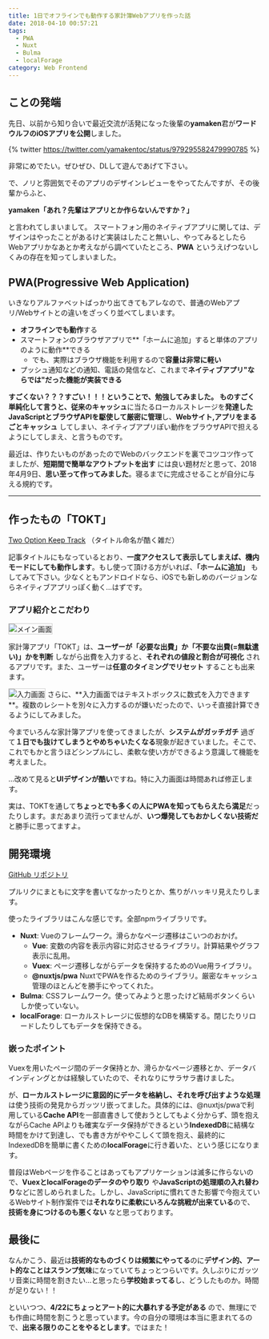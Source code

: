 ```yaml
---
title: 1日でオフラインでも動作する家計簿Webアプリを作った話
date: 2018-04-10 00:57:21
tags:
  - PWA
  - Nuxt
  - Bulma
  - localForage
category: Web Frontend
---
```


## ことの発端

先日、以前から知り合いで最近交流が活発になった後輩の**yamaken**君が**ワードウルフのiOSアプリを公開**しました。

{% twitter https://twitter.com/yamakentoc/status/979295582479990785 %}

非常にめでたい。ぜひぜひ、DLして遊んであげて下さい。

で、ノリと雰囲気でそのアプリのデザインレビューをやってたんですが、その後輩からふと、

**yamaken「あれ？先輩はアプリとか作らないんですか？」**

と言われてしまいまして。
スマートフォン用のネイティブアプリに関しては、デザインはやったことがあるけど実装はしたこと無いし、やってみるとしたらWebアプリかなあとか考えながら調べていたところ、**PWA** というえげつないしくみの存在を知ってしまいました。

<!-- more -->

## PWA(Progressive Web Application)

いきなりアルファベットばっかり出てきてもアレなので、普通のWebアプリ/Webサイトとの違いをざっくり並べてしまいます。

- **オフラインでも動作**する
- スマートフォンのブラウザアプリで**「ホームに追加」すると単体のアプリのように動作**できる
  - でも、実際はブラウザ機能を利用するので**容量は非常に軽い**
- プッシュ通知などの通知、電話の発信など、これまで**ネイティブアプリ"ならでは"だった機能が実装できる**

**すごくない？？？すごい！！！**ということで、勉強してみました。
ものすごく単純化して言うと、従来の**キャッシュ**に当たるローカルストレージを**発達したJavaScriptとブラウザAPIを駆使して厳密に管理**し、**Webサイト,アプリをまるごとキャッシュ** してしまい、ネイティブアプリぽい動作をブラウザAPIで担えるようにしてしまえ、と言うものです。

最近は、作りたいものがあったのでWebのバックエンドを裏でコツコツ作ってましたが、**短期間で簡単なアウトプットを出す** には良い題材だと思って、2018年4月9日、**思い至って作ってみました**。寝るまでに完成させることが自分に与える規約です。

---

## 作ったもの「TOKT」

[Two Option Keep Track](https://skawashima.github.io/keepTrack/)
（タイトル命名が酷く雑だ）

記事タイトルにもなっているとおり、**一度アクセスして表示してしまえば、機内モードにしても動作します**。もし使って頂ける方がいれば、**「ホームに追加」** もしてみて下さい。少なくともアンドロイドなら、iOSでも新しめのバージョンならネイティブアプリっぽく動く…はずです。

### アプリ紹介とこだわり
<img src='main.png' alt='メイン画面' style='border: solid 1px #ccc'>

家計簿アプリ「TOKT」は、**ユーザーが「必要な出費」か「不要な出費(=無駄遣い)」かを判断** しながら出費を入力すると、**それぞれの値段と割合が可視化** されるアプリです。また、ユーザーは**任意のタイミングでリセット** することも出来ます。

<img src='input.png' alt='入力画面' style='border: solid 1px #ccc'>
さらに、**入力画面ではテキストボックスに数式を入力できます**。複数のレシートを別々に入力するのが嫌いだったので、いっそ直接計算できるようにしてみました。

今までいろんな家計簿アプリを使ってきましたが、**システムがガッチガチ** 過ぎて**１日でも抜けてしまうとやめちゃいたくなる**現象が起きていました。そこで、これでもかと言うほどシンプルにし、柔軟な使い方ができるよう意識して機能を考えました。

…改めて見ると**UIデザインが酷い**ですね。特に入力画面は時間あれば修正します。

実は、TOKTを通して**ちょっとでも多くの人にPWAを知ってもらえたら満足**だったりします。まだあまり流行ってませんが、**いつ爆発してもおかしくない技術だ** と勝手に思ってますよ。

## 開発環境
[GitHub リポジトリ](https://github.com/sKawashima/keepTrack)

プルリクにまともに文字を書いてなかったりとか、焦りがハッキリ見えたりします。

使ったライブラリはこんな感じです。全部npmライブラリです。
- **Nuxt**: Vueのフレームワーク。滑らかなページ遷移はこいつのおかげ。
  - **Vue**: 変数の内容を表示内容に対応させるライブラリ。計算結果やグラフ表示に乱用。
  - **Vuex**: ページ遷移しながらデータを保持するためのVue用ライブラリ。
  - **@nuxtjs/pwa** NuxtでPWAを作るためのライブラリ。厳密なキャッシュ管理のほとんどを勝手にやってくれた。
- **Bulma**: CSSフレームワーク。使ってみようと思ったけど結局ボタンくらいしか使っていない。
- **localForage**: ローカルストレージに仮想的なDBを構築する。閉じたりリロードしたりしてもデータを保持できる。

### 嵌ったポイント
Vuexを用いたページ間のデータ保持とか、滑らかなページ遷移とか、データバインディングとかは経験していたので、それなりにサラサラ書けました。

が、**ローカルストレージに意図的にデータを格納し、それを呼び出すような処理** は使う技術の発見からガッツリ嵌ってました。具体的には、@nuxtjs/pwaで利用している**Cache API**を一部直書きして使おうとしてもよく分からず、頭を抱えながらCache APIよりも確実なデータ保持ができるという**IndexedDB**に結構な時間をかけて到達し、でも書き方がややこしくて頭を抱え、最終的にIndexedDBを簡単に書くための**localForage**に行き着いた、という感じになります。

普段はWebページを作ることはあってもアプリケーションは滅多に作らないので、**VuexとlocalForageのデータのやり取り** や**JavaScriptの処理順の入れ替わり**などに苦しめられました。しかし、JavaScriptに慣れてきた影響で今抱えているWebサイト制作案件では**それなりに柔軟にいろんな挑戦が出来ている**ので、**技術を身につけるのも悪くない** なと思っております。

## 最後に
なんかこう、最近は**技術的なものづくりは頻繁にやってる**のに**デザイン的、アート的なことはスランプ気味**になっていてちょっとつらいです。久しぶりにガッツリ音楽に時間を割きたい…と思ったら**学校始まってる**し、どうしたものか。時間が足りない！！

といいつつ、**4/22にちょっとアート的に大暴れする予定がある** ので、無理にでも作曲に時間を割こうと思っています。今の自分の環境は本当に恵まれてるので、**出来る限りのことをやるとします**。ではまた！

